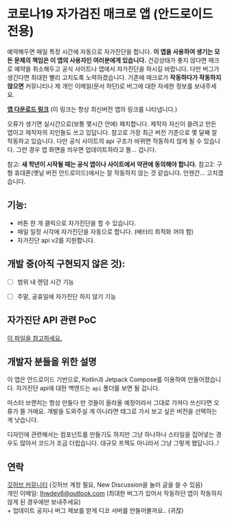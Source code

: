 # 코로나19 자가검진 매크로 앱 (안드로이드 전용)
예약해두면 매일 특정 시간에 자동으로 자가진단을 합니다.
**이 앱을 사용하여 생기는 모든 문제의 책임은 이 앱의 사용자인 여러분에게 있습니다.** 건강상태가 좋지 않다면 매크로 예약을 취소해두고 공식 사이트나 앱에서 자가진단을 하시길 바랍니다. 다만 버그가 생긴다면 최대한 빨리 고치도록 노력하겠습니다. 기존에 매크로가 **작동하다가 작동하지 않으면** 커뮤니티나 제 개인 이메일(문서 하단)로 버그에 대한 자세한 정보를 보내주세요.

[**앱 다운로드 링크**](https://github.com/lhwdev/covid-selftest-macro/releases/latest/download/app-release.apk)
(이 링크는 항상 최신버전 앱의 링크를 나타냅니다.)

오류가 생기면 실시간으로(보통 몇시간 안에) 패치합니다.
제작자 자신이 쓸려고 만든 앱이고 제작자의 지인들도 쓰고 있답니다.
참고로 가장 최근 버전 기준으로 몇 달째 잘 작동하고 있습니다. 다만 공식 사이트의 api 구조가 바뀌면
작동하지 않게 될 수 있습니다. 그런 경우 앱 화면을 띄우면 업데이트하라고 뜰... 겁니다.

참고: **새 학년이 시작될 때는 공식 앱이나 사이트에서 약관에 동의해야 합니다.**
참고2: 구형 휴대폰(옛날 버전 안드로이드)에서는 잘 작동하지 않는 것 같습니다. 언젠간... 고치겠습니다.


## 기능:
- 버튼 한 개 클릭으로 자가진단을 할 수 있습니다.
- 매일 일정 시각에 자가진단을 자동으로 합니다. (배터리 최적화 꺼야 함)
- 자가진단 api v2를 지원합니다.


## 개발 중(아직 구현되지 않은 것):
- [ ] 범위 내 렌덤 시간 기능
- [ ] 주말, 공휴일에 자가진단 하지 않기 기능


## 자가진단 API 관련 PoC
[이 파일을 참고하세요.](PoC.md)

## 개발자 분들을 위한 설명
이 앱은 안드로이드 기반으로, Kotlin과 Jetpack Compose를 이용하여 만들어졌습니다. 자가진단 api에 대한 백엔드는 `api`
폴더를 보면 될 겁니다.

마스터 브랜치는 항상 만들다 만 것들이 올라올 예정이라서 그대로 가져다 쓰신다면 오류가 뜰 거에요. 개발을 도와주실 게
아니라면 태그로 가서 보고 싶은 버전을 선택하는 게 낫습니다.

디자인에 관련해서는 컴포넌트를 만들기도 하지만 그냥 하나하나 스타일을 집어넣는 경우도 많아서 코드가 조금 더럽습니다.
대규모 프젝도 아니라서 그냥 그렇게 했답니다..!


## 연락
[깃허브 커뮤니티](https://github.com/lhwdev/covid-selftest-macro/discussions) (깃허브 계정 필요, New Discussion을 눌러 글을 쓸 수 있음)  
개인 이메일: lhwdev6@outlook.com (최대한 버그가 있어서 작동하던 앱이 작동하지 않게 된 경우에만 보내주세요)  
\+ 업데이트 공지나 버그 제보를 받게 디코 서버를 만들어볼까요.. (귀찮)
